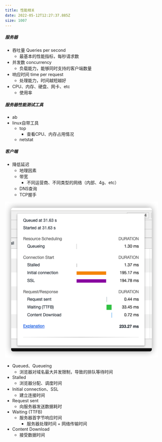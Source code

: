 ```yaml
---
title: 性能相关
date: 2022-05-12T12:27:37.885Z
size: 1007
---
```

##### 服务器

- 吞吐量 Queries per second
  - 最基本的性能指标，每秒请求数
- 并发数 concurrency
  - 负载能力，能够同时支持的客户端数量
- 响应时间 time per request
  - 处理能力，时间越短越好
- CPU、内存、硬盘、网卡、etc
  - 使用率



##### 服务器性能测试工具

- ab
- linux自带工具
  - top
    - 查看CPU、内存占用情况
  - netstat



##### 客户端

- 降低延迟
  - 地理因素
  - 带宽
    - 不同运营商、不同类型的网络（内部、4g、etc）
  - DNS查询
  - TCP握手

![1](../../public/network/chrome-network.png)

- Queued、Queueing
  - 浏览器对域名最大并发限制，导致的排队等待时间
- Stalled
  - 浏览器分配、调度时间
- Initial connection、SSL
  - 建立连接时间
- Request sent
  - 向服务器发送数据耗时
- Waiting (TTFB)	
  - 服务器首字节响应时间
    - 服务器处理时间 + 网络传输时间
- Content Download	
  - 接受数据时间
